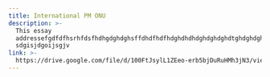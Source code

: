 ```yaml
---
title: International PM ONU
description: >-
  This essay
  addressefgdfdfhsrhfdsfhdhgdghdghsffdhdfhdfhdghdhdhdghdghdghdtghdghdghdhg
  sdgisjdgoijsgjv
link: >-
  https://drive.google.com/file/d/100FtJsylL1ZEeo-erb5bjDuRuHMh3jN3/view?usp=drive_link
---
```


